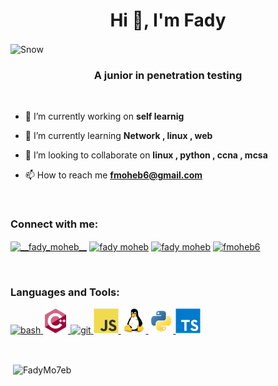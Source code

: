 <h1 align="center">Hi 👋, I'm Fady</h1>

<img src="https://3.bp.blogspot.com/-_PqHqWYxrTw/UMvwIv1lzqI/AAAAAAAARQ8/J3o7CVrX70I/s1600/pQT0l.gif" align="center" alt="Snow" width="1000">
<h3 align="center">A junior in penetration testing</h3>
<img src="https://user-images.githubusercontent.com/71278733/172068867-ba3de80b-dc63-44c0-a31b-0ba74c244163.gif" width="500" height="3">


- 🔭 I’m currently working on **self learnig**

- 🌱 I’m currently learning **Network , linux , web**

- 👯 I’m looking to collaborate on **linux , python , ccna , mcsa**

- 📫 How to reach me **fmoheb6@gmail.com**

<img src="https://user-images.githubusercontent.com/71278733/172068867-ba3de80b-dc63-44c0-a31b-0ba74c244163.gif" width="500" height="3">



<h3 align="left">Connect with me:</h3>
<p align="left">
<a href="https://www.linkedin.com/in/fady-moheb-154797223/" target="blank"><img align="center" src="https://raw.githubusercontent.com/rahuldkjain/github-profile-readme-generator/master/src/images/icons/Social/twitter.svg" alt="__fady_moheb__" height="30" width="40" /></a>
<a href="https://linkedin.com/in/fady moheb" target="blank"><img align="center" src="https://raw.githubusercontent.com/rahuldkjain/github-profile-readme-generator/master/src/images/icons/Social/linked-in-alt.svg" alt="fady moheb" height="30" width="40" /></a>
<a href="https://www.facebook.com/profile.php?id=100083295194726" target="blank"><img align="center" src="https://raw.githubusercontent.com/rahuldkjain/github-profile-readme-generator/master/src/images/icons/Social/facebook.svg" alt="fady moheb" height="30" width="40" /></a>
<a href="https://www.hackerrank.com/fmoheb6" target="blank"><img align="center" src="https://raw.githubusercontent.com/rahuldkjain/github-profile-readme-generator/master/src/images/icons/Social/hackerrank.svg" alt="fmoheb6" height="30" width="40" /></a>
</p>
<img src="https://user-images.githubusercontent.com/71278733/172068867-ba3de80b-dc63-44c0-a31b-0ba74c244163.gif" width="500" height="3">

<h3 align="left">Languages and Tools:</h3>
<p align="left"> <a href="https://www.gnu.org/software/bash/" target="_blank" rel="noreferrer"> <img src="https://www.vectorlogo.zone/logos/gnu_bash/gnu_bash-icon.svg" alt="bash" width="40" height="40"/> </a> <a href="https://www.w3schools.com/cpp/" target="_blank" rel="noreferrer"> <img src="https://raw.githubusercontent.com/devicons/devicon/master/icons/cplusplus/cplusplus-original.svg" alt="cplusplus" width="40" height="40"/> </a> <a href="https://git-scm.com/" target="_blank" rel="noreferrer"> <img src="https://www.vectorlogo.zone/logos/git-scm/git-scm-icon.svg" alt="git" width="40" height="40"/> </a> <a href="https://developer.mozilla.org/en-US/docs/Web/JavaScript" target="_blank" rel="noreferrer"> <img src="https://raw.githubusercontent.com/devicons/devicon/master/icons/javascript/javascript-original.svg" alt="javascript" width="40" height="40"/> </a> <a href="https://www.linux.org/" target="_blank" rel="noreferrer"> <img src="https://raw.githubusercontent.com/devicons/devicon/master/icons/linux/linux-original.svg" alt="linux" width="40" height="40"/> </a> <a href="https://www.python.org" target="_blank" rel="noreferrer"> <img src="https://raw.githubusercontent.com/devicons/devicon/master/icons/python/python-original.svg" alt="python" width="40" height="40"/> </a> <a href="https://www.typescriptlang.org/" target="_blank" rel="noreferrer"> <img src="https://raw.githubusercontent.com/devicons/devicon/master/icons/typescript/typescript-original.svg" alt="typescript" width="40" height="40"/> </a> </p>
<img src="https://user-images.githubusercontent.com/71278733/172068867-ba3de80b-dc63-44c0-a31b-0ba74c244163.gif" width="500" height="3">

<p>&nbsp;<img align="center" src="https://github-readme-stats.vercel.app/api?username=fadymo7eb&show_icons=true&locale=en&bg_color=0D1117&hide_border=true&theme=discord_old_blurple" alt="FadyMo7eb" align="left"/>

